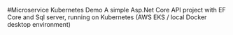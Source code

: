 #Microservice Kubernetes Demo
A simple Asp.Net Core API project with EF Core and Sql server, running on Kubernetes (AWS EKS / local Docker desktop environment)